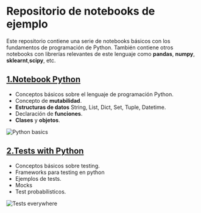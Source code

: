 # Repositorio de notebooks de ejemplo
Este repositorio contiene una serie de notebooks básicos con los fundamentos de programación de Python.
También contiene otros notebooks con librerías relevantes de este lenguaje como **pandas**, **numpy**, **sklearnt**,**scipy**, etc.


## [1.Notebook Python](https://github.com/pilarcode/notebooks/blob/dev/intro_python.ipynb)
- Conceptos básicos sobre el lenguaje de programación Python.
- Concepto de **mutabilidad**.  
- **Estructuras de datos** String, List, Dict, Set, Tuple, Datetime.
- Declaración de **funciones**.
- **Clases** y **objetos**.

![Python basics](https://www.codeitbro.com/wp-content/uploads/2020/07/python-meme-18-write-code-is-easier-than-psuedocode.jpg)

## [2.Tests with Python](https://github.com/pilarcode/notebooks/blob/dev/Testing.ipynb)
- Conceptos básicos sobre testing.
- Frameworks para testing en python
- Ejemplos de tests.
- Mocks
- Test probabílisticos.

![Tests everywhere](https://mailtrap.io/wp-content/uploads/2020/06/testing_meme5.jpeg)
